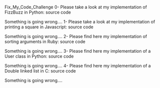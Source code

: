 Fix_My_Code_Challenge
0-	Please take a look at my implementation of FizzBuzz in Python: source code

Something is going wrong….
1-	Please take a look at my implementation of printing a square in Javascript: source code

Something is going wrong….
2-	Please find here my implementation of sorting arguments in Ruby: source code

Something is going wrong….
3-	Please find here my implementation of a User class in Python: source code

Something is going wrong….
4-	Please find here my implementation of a Double linked list in C: source code

Something is going wrong….

